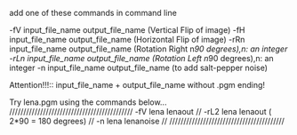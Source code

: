 add one of these commands in command line

-fV input_file_name output_file_name (Vertical Flip of image)
-fH input_file_name output_file_name (Horizontal Flip of image)
-rRn input_file_name output_file_name (Rotation Right n*90 degrees),n: an integer
-rLn input_file_name output_file_name (Rotation Left n*90 degrees),n: an integer
-n input_file_name output_file_name (to add salt-pepper noise)


Attention!!!::  input_file_name + output_file_name without .pgm ending!
 
Try lena.pgm using the commands below...
 ////////////////////////////////////////////
-fV lena lenaout                          //
-rL2 lena lenaout ( 2*90 = 180 degrees)  //
-n lena lenanoise                       //
/////////////////////////////////////////
